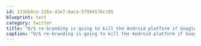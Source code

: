 ```yaml
---
id: 133bb8ce-226a-43e7-8aca-57994576cc95
blueprint: text
category: twitter
title: "O/S re-branding is going to kill the Android platform if Google doesn't get a handle on it."
caption: "O/S re-branding is going to kill the Android platform if Google doesn't get a handle on it."
---
```


